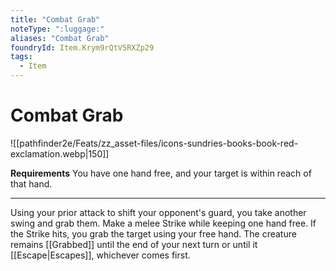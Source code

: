 ```yaml
---
title: "Combat Grab"
noteType: ":luggage:"
aliases: "Combat Grab"
foundryId: Item.Krym9rQtV5RXZp29
tags:
  - Item
---
```


# Combat Grab
![[pathfinder2e/Feats/zz_asset-files/icons-sundries-books-book-red-exclamation.webp|150]]

**Requirements** You have one hand free, and your target is within reach of that hand.

* * *

Using your prior attack to shift your opponent's guard, you take another swing and grab them. Make a melee Strike while keeping one hand free. If the Strike hits, you grab the target using your free hand. The creature remains [[Grabbed]] until the end of your next turn or until it [[Escape|Escapes]], whichever comes first.

